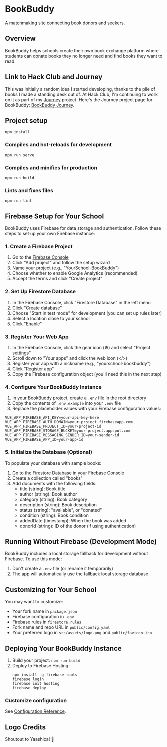 # BookBuddy

A matchmaking site connecting book donors and seekers.

## Overview

BookBuddy helps schools create their own book exchange platform where students can donate books they no longer need and find books they want to read.

## Link to Hack Club and Journey

This was initially a random idea I started developing, thanks to the pile of books I made a standing desk out of. At Hack Club, I'm continuing to work on it as part of my [Journey](https://journey.hackclub.com) project. Here's the Journey project page for BookBuddy: [BookBuddy Journey](https://journey.hackclub.com/projects/144).

## Project setup

```
npm install
```

### Compiles and hot-reloads for development

```
npm run serve
```

### Compiles and minifies for production

```
npm run build
```

### Lints and fixes files

```
npm run lint
```

## Firebase Setup for Your School

BookBuddy uses Firebase for data storage and authentication. Follow these steps to set up your own Firebase instance:

### 1. Create a Firebase Project

1. Go to the [Firebase Console](https://console.firebase.google.com/)
2. Click "Add project" and follow the setup wizard
3. Name your project (e.g., "YourSchool-BookBuddy")
4. Choose whether to enable Google Analytics (recommended)
5. Accept the terms and click "Create project"

### 2. Set Up Firestore Database

1. In the Firebase Console, click "Firestore Database" in the left menu
2. Click "Create database"
3. Choose "Start in test mode" for development (you can set up rules later)
4. Select a location close to your school
5. Click "Enable"

### 3. Register Your Web App

1. In the Firebase Console, click the gear icon (⚙️) and select "Project settings"
2. Scroll down to "Your apps" and click the web icon (</>)
3. Register your app with a nickname (e.g., "yourschool-bookbuddy")
4. Click "Register app"
5. Copy the Firebase configuration object (you'll need this in the next step)

### 4. Configure Your BookBuddy Instance

1. In your BookBuddy project, create a `.env` file in the root directory
2. Copy the contents of `.env.example` into your `.env` file
3. Replace the placeholder values with your Firebase configuration values:

```
VUE_APP_FIREBASE_API_KEY=your-api-key-here
VUE_APP_FIREBASE_AUTH_DOMAIN=your-project.firebaseapp.com
VUE_APP_FIREBASE_PROJECT_ID=your-project-id
VUE_APP_FIREBASE_STORAGE_BUCKET=your-project.appspot.com
VUE_APP_FIREBASE_MESSAGING_SENDER_ID=your-sender-id
VUE_APP_FIREBASE_APP_ID=your-app-id
```

### 5. Initialize the Database (Optional)

To populate your database with sample books:

1. Go to the Firestore Database in your Firebase Console
2. Create a collection called "books"
3. Add documents with the following fields:
   - title (string): Book title
   - author (string): Book author
   - category (string): Book category
   - description (string): Book description
   - status (string): "available", or "donated"
   - condition (string): Book condition
   - addedDate (timestamp): When the book was added
   - donorId (string): ID of the donor (if using authentication)

## Running Without Firebase (Development Mode)

BookBuddy includes a local storage fallback for development without Firebase. To use this mode:

1. Don't create a `.env` file (or rename it temporarily)
2. The app will automatically use the fallback local storage database

## Customizing for Your School

You may want to customize:

- Your fork name in `package.json`
- Firebase configuration in `.env`
- Firebase rules in `firestore.rules`
- Fork name and repo URL in `public/config.yaml`
- Your preferred logo in `src/assets/logo.png` and `public/favicon.ico`

## Deploying Your BookBuddy Instance

1. Build your project: `npm run build`
2. Deploy to Firebase Hosting:
   ```
   npm install -g firebase-tools
   firebase login
   firebase init hosting
   firebase deploy
   ```

### Customize configuration

See [Configuration Reference](https://cli.vuejs.org/config/).

## Logo Credits

Shoutout to Yaashica! 🥳
